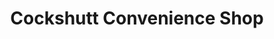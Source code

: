 ---
title: "Cockshutt Convenience Shop"
url: /cockshutt/cockshutt-convenience-shop/
shop: Lebensmittel
---
